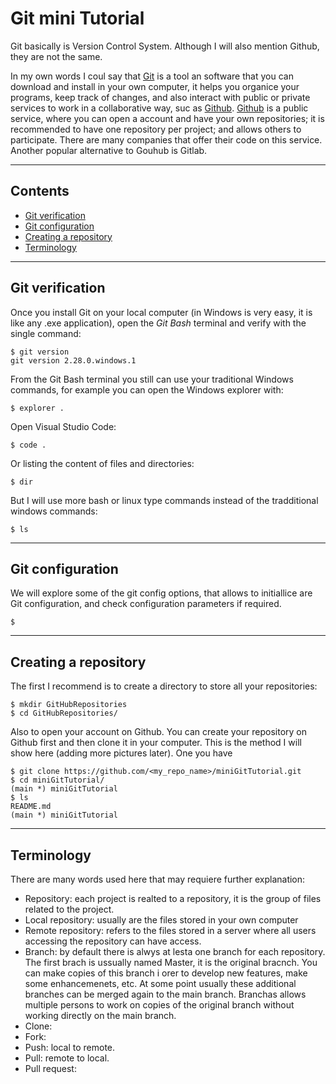 <!-- This mini Tutorial is part of a series, and created by the owner of the repository. It is not intended to be complete or have all option available, but continues improvent will occur in the future -->

<!-- This document is based on a Windows terminal, probably I will add other terminal options in the future -->

# Git mini Tutorial

Git basically is Version Control System. Although I will also mention Github, they are not the same. 

In my own words I coul say that [Git](https://git-scm.com/) is a tool an software  that you can download and install in your own computer, it helps you organice your programs, keep track of changes, and also interact with public or private services to work in a collaborative way, suc as [Github](https://github.com/).
[Github](https://github.com/) is a public service, where you can open a account and have your own repositories; it is recommended to have one repository per project; and allows others to participate.
There are many companies that offer their code on this service. Another popular alternative to Gouhub is Gitlab.

*****

## Contents
- [Git verification](#git-verification)
- [Git configuration](#git-configuration)
- [Creating a repository](#creating-a-repository)
- [Terminology](#terminology)

*****

## Git verification
Once you install Git on your local computer (in Windows is very easy, it is like any .exe application), open the _Git Bash_ terminal and verify with the single command:

```
$ git version
git version 2.28.0.windows.1
```

From the Git Bash terminal you still can use your traditional Windows commands, for example you can open the Windows explorer with:
```
$ explorer .
```
Open Visual Studio Code:
```
$ code .
```
Or listing the content of files and directories:
```
$ dir
```
But I will use more bash or linux type commands instead of the tradditional windows commands:
```
$ ls
```

*****

## Git configuration
We will explore some of the git config options, that allows to initiallice are Git configuration, and check configuration parameters if required.
```
$ 
```

*****

## Creating a repository

The first I recommend is to create a directory to store all your repositories:
```
$ mkdir GitHubRepositories
$ cd GitHubRepositories/
```
Also to open your account on Github. You can create your repository on Github first and then clone it in your computer. This is the method I will show here (adding more pictures later). One you have 
```
$ git clone https://github.com/<my_repo_name>/miniGitTutorial.git
$ cd miniGitTutorial/
(main *) miniGitTutorial
$ ls
README.md
(main *) miniGitTutorial
```

*****

## Terminology
There are many words used here that may requiere further explanation:
- Repository: each project is realted to a repository, it is the group of files related to the project.
- Local repository: usually are the files stored in your own computer
- Remote repository: refers to the files stored in a server where all users accessing the repository can have access.
- Branch: by default there is alwys at lesta one branch for each repository. The first brach is ussually named Master, it is the original bracnch. You can make copies of this branch i orer to develop new features, make some enhancemenets, etc. At some point usually these additional branches can be merged again to the main branch. Branchas allows multiple persons to work on copies of the original branch without working directly on the main branch.
- Clone:
- Fork:
- Push: local to remote.
- Pull: remote to local.
- Pull request:
